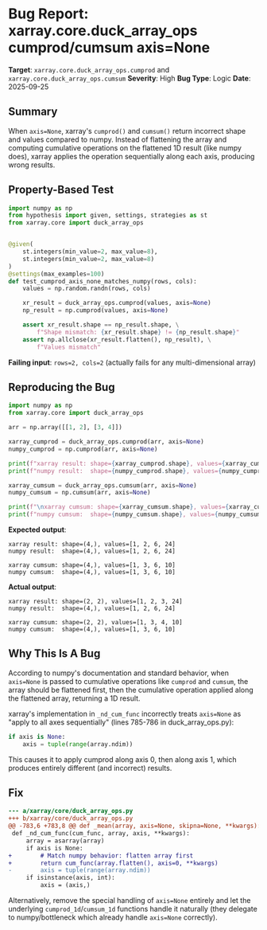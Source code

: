 # Bug Report: xarray.core.duck_array_ops cumprod/cumsum axis=None

**Target**: `xarray.core.duck_array_ops.cumprod` and `xarray.core.duck_array_ops.cumsum`
**Severity**: High
**Bug Type**: Logic
**Date**: 2025-09-25

## Summary

When `axis=None`, xarray's `cumprod()` and `cumsum()` return incorrect shape and values compared to numpy. Instead of flattening the array and computing cumulative operations on the flattened 1D result (like numpy does), xarray applies the operation sequentially along each axis, producing wrong results.

## Property-Based Test

```python
import numpy as np
from hypothesis import given, settings, strategies as st
from xarray.core import duck_array_ops


@given(
    st.integers(min_value=2, max_value=8),
    st.integers(min_value=2, max_value=8)
)
@settings(max_examples=100)
def test_cumprod_axis_none_matches_numpy(rows, cols):
    values = np.random.randn(rows, cols)

    xr_result = duck_array_ops.cumprod(values, axis=None)
    np_result = np.cumprod(values, axis=None)

    assert xr_result.shape == np_result.shape, \
        f"Shape mismatch: {xr_result.shape} != {np_result.shape}"
    assert np.allclose(xr_result.flatten(), np_result), \
        f"Values mismatch"
```

**Failing input**: `rows=2, cols=2` (actually fails for any multi-dimensional array)

## Reproducing the Bug

```python
import numpy as np
from xarray.core import duck_array_ops

arr = np.array([[1, 2], [3, 4]])

xarray_cumprod = duck_array_ops.cumprod(arr, axis=None)
numpy_cumprod = np.cumprod(arr, axis=None)

print(f"xarray result: shape={xarray_cumprod.shape}, values={xarray_cumprod.flatten().tolist()}")
print(f"numpy result:  shape={numpy_cumprod.shape}, values={numpy_cumprod.tolist()}")

xarray_cumsum = duck_array_ops.cumsum(arr, axis=None)
numpy_cumsum = np.cumsum(arr, axis=None)

print(f"\nxarray cumsum: shape={xarray_cumsum.shape}, values={xarray_cumsum.flatten().tolist()}")
print(f"numpy cumsum:  shape={numpy_cumsum.shape}, values={numpy_cumsum.tolist()}")
```

**Expected output**:
```
xarray result: shape=(4,), values=[1, 2, 6, 24]
numpy result:  shape=(4,), values=[1, 2, 6, 24]

xarray cumsum: shape=(4,), values=[1, 3, 6, 10]
numpy cumsum:  shape=(4,), values=[1, 3, 6, 10]
```

**Actual output**:
```
xarray result: shape=(2, 2), values=[1, 2, 3, 24]
numpy result:  shape=(4,), values=[1, 2, 6, 24]

xarray cumsum: shape=(2, 2), values=[1, 3, 4, 10]
numpy cumsum:  shape=(4,), values=[1, 3, 6, 10]
```

## Why This Is A Bug

According to numpy's documentation and standard behavior, when `axis=None` is passed to cumulative operations like `cumprod` and `cumsum`, the array should be flattened first, then the cumulative operation applied along the flattened array, returning a 1D result.

xarray's implementation in `_nd_cum_func` incorrectly treats `axis=None` as "apply to all axes sequentially" (lines 785-786 in duck_array_ops.py):

```python
if axis is None:
    axis = tuple(range(array.ndim))
```

This causes it to apply cumprod along axis 0, then along axis 1, which produces entirely different (and incorrect) results.

## Fix

```diff
--- a/xarray/core/duck_array_ops.py
+++ b/xarray/core/duck_array_ops.py
@@ -783,6 +783,8 @@ def _mean(array, axis=None, skipna=None, **kwargs):
 def _nd_cum_func(cum_func, array, axis, **kwargs):
     array = asarray(array)
     if axis is None:
+        # Match numpy behavior: flatten array first
+        return cum_func(array.flatten(), axis=0, **kwargs)
-        axis = tuple(range(array.ndim))
     if isinstance(axis, int):
         axis = (axis,)
```

Alternatively, remove the special handling of `axis=None` entirely and let the underlying `cumprod_1d`/`cumsum_1d` functions handle it naturally (they delegate to numpy/bottleneck which already handle `axis=None` correctly).